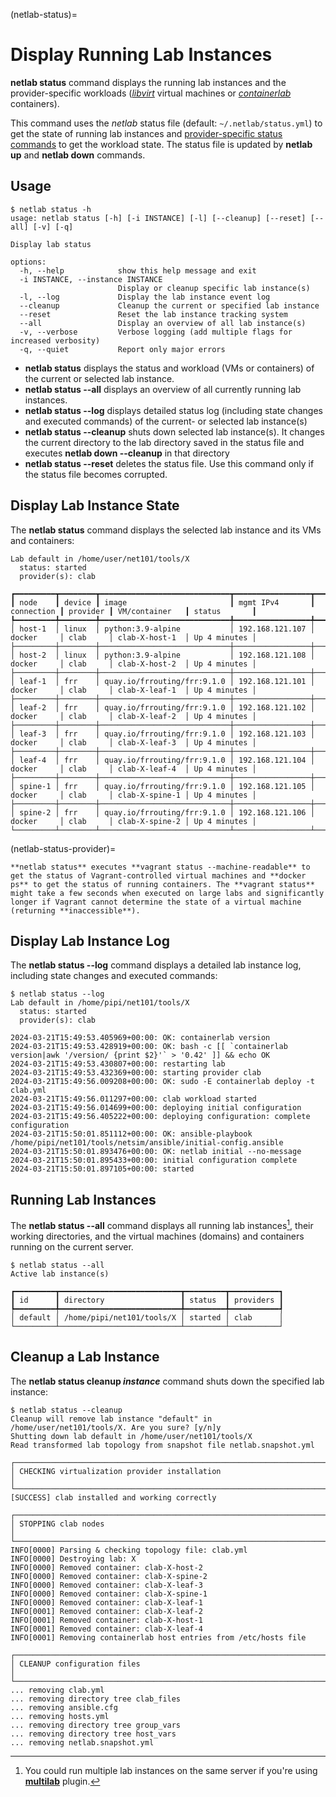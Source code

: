 (netlab-status)=
# Display Running Lab Instances

**netlab status** command displays the running lab instances and the provider-specific workloads (*[libvirt](../labs/libvirt.md)* virtual machines or *[containerlab](../labs/clab.md)* containers).

This command uses the *netlab* status file (default: `~/.netlab/status.yml`) to get the state of running lab instances and [provider-specific status commands](netlab-status-provider) to get the workload state. The status file is updated by **netlab up** and **netlab down** commands.

## Usage

```
$ netlab status -h
usage: netlab status [-h] [-i INSTANCE] [-l] [--cleanup] [--reset] [--all] [-v] [-q]

Display lab status

options:
  -h, --help            show this help message and exit
  -i INSTANCE, --instance INSTANCE
                        Display or cleanup specific lab instance(s)
  -l, --log             Display the lab instance event log
  --cleanup             Cleanup the current or specified lab instance
  --reset               Reset the lab instance tracking system
  --all                 Display an overview of all lab instance(s)
  -v, --verbose         Verbose logging (add multiple flags for increased verbosity)
  -q, --quiet           Report only major errors
```

* **netlab status** displays the status and workload (VMs or containers) of the current or selected lab instance.
* **netlab status --all** displays an overview of all currently running lab instances.
* **netlab status --log** displays detailed status log (including state changes and executed commands) of the current- or selected lab instance(s)
* **netlab status --cleanup** shuts down selected lab instance(s). It changes the current directory to the lab directory saved in the status file and executes **netlab down --cleanup** in that directory
* **netlab status --reset** deletes the status file. Use this command only if the status file becomes corrupted.

## Display Lab Instance State

The **netlab status** command displays the selected lab instance and its VMs and containers:

```
Lab default in /home/user/net101/tools/X
  status: started
  provider(s): clab

┏━━━━━━━━━┳━━━━━━━━┳━━━━━━━━━━━━━━━━━━━━━━━━━━━━━┳━━━━━━━━━━━━━━━━━┳━━━━━━━━━━━━┳━━━━━━━━━━┳━━━━━━━━━━━━━━━━┳━━━━━━━━━━━━━━┓
┃ node    ┃ device ┃ image                       ┃ mgmt IPv4       ┃ connection ┃ provider ┃ VM/container   ┃ status       ┃
┡━━━━━━━━━╇━━━━━━━━╇━━━━━━━━━━━━━━━━━━━━━━━━━━━━━╇━━━━━━━━━━━━━━━━━╇━━━━━━━━━━━━╇━━━━━━━━━━╇━━━━━━━━━━━━━━━━╇━━━━━━━━━━━━━━┩
│ host-1  │ linux  │ python:3.9-alpine           │ 192.168.121.107 │ docker     │ clab     │ clab-X-host-1  │ Up 4 minutes │
├─────────┼────────┼─────────────────────────────┼─────────────────┼────────────┼──────────┼────────────────┼──────────────┤
│ host-2  │ linux  │ python:3.9-alpine           │ 192.168.121.108 │ docker     │ clab     │ clab-X-host-2  │ Up 4 minutes │
├─────────┼────────┼─────────────────────────────┼─────────────────┼────────────┼──────────┼────────────────┼──────────────┤
│ leaf-1  │ frr    │ quay.io/frrouting/frr:9.1.0 │ 192.168.121.101 │ docker     │ clab     │ clab-X-leaf-1  │ Up 4 minutes │
├─────────┼────────┼─────────────────────────────┼─────────────────┼────────────┼──────────┼────────────────┼──────────────┤
│ leaf-2  │ frr    │ quay.io/frrouting/frr:9.1.0 │ 192.168.121.102 │ docker     │ clab     │ clab-X-leaf-2  │ Up 4 minutes │
├─────────┼────────┼─────────────────────────────┼─────────────────┼────────────┼──────────┼────────────────┼──────────────┤
│ leaf-3  │ frr    │ quay.io/frrouting/frr:9.1.0 │ 192.168.121.103 │ docker     │ clab     │ clab-X-leaf-3  │ Up 4 minutes │
├─────────┼────────┼─────────────────────────────┼─────────────────┼────────────┼──────────┼────────────────┼──────────────┤
│ leaf-4  │ frr    │ quay.io/frrouting/frr:9.1.0 │ 192.168.121.104 │ docker     │ clab     │ clab-X-leaf-4  │ Up 4 minutes │
├─────────┼────────┼─────────────────────────────┼─────────────────┼────────────┼──────────┼────────────────┼──────────────┤
│ spine-1 │ frr    │ quay.io/frrouting/frr:9.1.0 │ 192.168.121.105 │ docker     │ clab     │ clab-X-spine-1 │ Up 4 minutes │
├─────────┼────────┼─────────────────────────────┼─────────────────┼────────────┼──────────┼────────────────┼──────────────┤
│ spine-2 │ frr    │ quay.io/frrouting/frr:9.1.0 │ 192.168.121.106 │ docker     │ clab     │ clab-X-spine-2 │ Up 4 minutes │
└─────────┴────────┴─────────────────────────────┴─────────────────┴────────────┴──────────┴────────────────┴──────────────┘
```

(netlab-status-provider)=
```{tip}
**‌netlab status** executes **‌vagrant status --machine-readable** to get the status of Vagrant-controlled virtual machines and **‌docker ps** to get the status of running containers. The **vagrant status‌** might take a few seconds when executed on large labs and significantly longer if Vagrant cannot determine the state of a virtual machine (returning **‌inaccessible**).
```
## Display Lab Instance Log

The **netlab status --log** command displays a detailed lab instance log, including state changes and executed commands:

```
$ netlab status --log
Lab default in /home/pipi/net101/tools/X
  status: started
  provider(s): clab

2024-03-21T15:49:53.405969+00:00: OK: containerlab version
2024-03-21T15:49:53.428919+00:00: OK: bash -c [[ `containerlab version|awk '/version/ {print $2}'` > '0.42' ]] && echo OK
2024-03-21T15:49:53.430807+00:00: restarting lab
2024-03-21T15:49:53.432369+00:00: starting provider clab
2024-03-21T15:49:56.009208+00:00: OK: sudo -E containerlab deploy -t clab.yml
2024-03-21T15:49:56.011297+00:00: clab workload started
2024-03-21T15:49:56.014699+00:00: deploying initial configuration
2024-03-21T15:49:56.405222+00:00: deploying configuration: complete configuration
2024-03-21T15:50:01.851112+00:00: OK: ansible-playbook /home/pipi/net101/tools/netsim/ansible/initial-config.ansible
2024-03-21T15:50:01.893476+00:00: OK: netlab initial --no-message
2024-03-21T15:50:01.895433+00:00: initial configuration complete
2024-03-21T15:50:01.897105+00:00: started
```

## Running Lab Instances

The **netlab status --all** command displays all running lab instances[^LI], their working directories, and the virtual machines (domains) and containers running on the current server.

[^LI]: You could run multiple lab instances on the same server if you're using **[multilab](../plugins/multilab.md)** plugin.

```
$ netlab status --all
Active lab instance(s)

┏━━━━━━━━━┳━━━━━━━━━━━━━━━━━━━━━━━━━━━┳━━━━━━━━━┳━━━━━━━━━━━┓
┃ id      ┃ directory                 ┃ status  ┃ providers ┃
┡━━━━━━━━━╇━━━━━━━━━━━━━━━━━━━━━━━━━━━╇━━━━━━━━━╇━━━━━━━━━━━┩
│ default │ /home/pipi/net101/tools/X │ started │ clab      │
└─────────┴───────────────────────────┴─────────┴───────────┘
```


## Cleanup a Lab Instance

The **netlab status cleanup _instance_** command shuts down the specified lab instance:

```
$ netlab status --cleanup
Cleanup will remove lab instance "default" in /home/user/net101/tools/X. Are you sure? [y/n]y
Shutting down lab default in /home/user/net101/tools/X
Read transformed lab topology from snapshot file netlab.snapshot.yml

┌──────────────────────────────────────────────────────────────────────────────────┐
│ CHECKING virtualization provider installation                                    │
└──────────────────────────────────────────────────────────────────────────────────┘
[SUCCESS] clab installed and working correctly

┌──────────────────────────────────────────────────────────────────────────────────┐
│ STOPPING clab nodes                                                              │
└──────────────────────────────────────────────────────────────────────────────────┘
INFO[0000] Parsing & checking topology file: clab.yml
INFO[0000] Destroying lab: X
INFO[0000] Removed container: clab-X-host-2
INFO[0000] Removed container: clab-X-spine-2
INFO[0000] Removed container: clab-X-leaf-3
INFO[0000] Removed container: clab-X-spine-1
INFO[0000] Removed container: clab-X-leaf-1
INFO[0001] Removed container: clab-X-leaf-2
INFO[0001] Removed container: clab-X-host-1
INFO[0001] Removed container: clab-X-leaf-4
INFO[0001] Removing containerlab host entries from /etc/hosts file

┌──────────────────────────────────────────────────────────────────────────────────┐
│ CLEANUP configuration files                                                      │
└──────────────────────────────────────────────────────────────────────────────────┘
... removing clab.yml
... removing directory tree clab_files
... removing ansible.cfg
... removing hosts.yml
... removing directory tree group_vars
... removing directory tree host_vars
... removing netlab.snapshot.yml
```